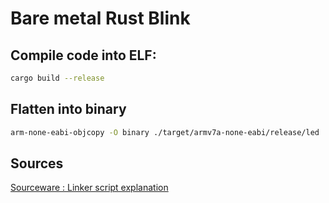 # Bare metal Rust Blink

## Compile code into ELF: 
```bash
cargo build --release
```

## Flatten into binary
```bash
arm-none-eabi-objcopy -O binary ./target/armv7a-none-eabi/release/led ./kernel.img
```

## Sources
[Sourceware : Linker script explanation](https://sourceware.org/binutils/docs/ld/Scripts.html#Scripts)

